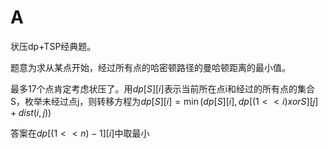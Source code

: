 # A

状压dp+TSP经典题。

题意为求从某点开始，经过所有点的哈密顿路径的曼哈顿距离的最小值。

最多17个点肯定考虑状压了。用$dp[S][i]$表示当前所在点i和经过的所有点的集合S，枚举未经过点j，则转移方程为$dp[S][i] = \min(dp[S][i], dp[(1<<i) xor S][j] + dist(i, j))$

答案在$dp[(1<<n)-1][i]$中取最小

